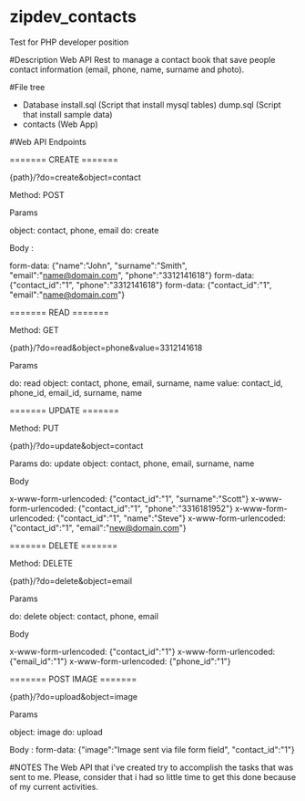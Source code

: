 # zipdev_contacts
Test for PHP developer position

#Description
Web API Rest to manage a contact book that save people contact information (email, phone, name, surname and photo).

#File tree
- Database
install.sql (Script that install mysql tables)
dump.sql (Script that install sample data)
- contacts (Web App)

#Web API Endpoints

======= CREATE =======

{path}/?do=create&object=contact

Method: POST

Params 

object: contact, phone, email
do: create

Body :

form-data: {"name":"John", "surname":"Smith", "email":"name@domain.com", "phone":"3312141618"}
form-data: {"contact_id":"1", "phone":"3312141618"}
form-data: {"contact_id":"1", "email":"name@domain.com"}
  
======= READ =======

Method: GET

{path}/?do=read&object=phone&value=3312141618

Params

do: read
object: contact, phone, email, surname, name
value: contact_id, phone_id, email_id, surname, name
  
======= UPDATE =======

Method: PUT

{path}/?do=update&object=contact

Params
do: update
object: contact, phone, email, surname, name
  
Body

x-www-form-urlencoded: {"contact_id":"1", "surname":"Scott"}
x-www-form-urlencoded: {"contact_id":"1", "phone":"3316181952"}
x-www-form-urlencoded: {"contact_id":"1", "name":"Steve"}
x-www-form-urlencoded: {"contact_id":"1", "email":"new@domain.com"}
  
======= DELETE =======

Method: DELETE

{path}/?do=delete&object=email

Params

do: delete
object: contact, phone, email
  
Body

x-www-form-urlencoded: {"contact_id":"1"}
x-www-form-urlencoded: {"email_id":"1"}
x-www-form-urlencoded: {"phone_id":"1"}

======= POST IMAGE =======

{path}/?do=upload&object=image

Params 

object: image
do: upload

Body :
form-data: {"image":"Image sent via file form field", "contact_id":"1"}

#NOTES
The Web API that i've created try to accomplish the tasks that was sent to me. Please, consider that i had so little time to get this done because of my current activities.
